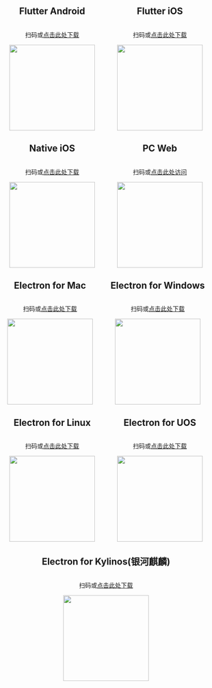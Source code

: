 <section class="normal markdown-section">
  <div style="display: flex;justify-content: space-around;flex-wrap: wrap;">
    <div style="display: flex; flex-direction: column; align-items: center;">
      <h2>Flutter Android</h2>
      <p style="text-align: center;">扫码或<a href="https://www.pgyer.com/OpenIM" target="_blank">点击此处下载</a></p>
      <img
        src="images/android_qr.png"
        width="200px"
        height="200px"
      />
    </div>
    <div style="display: flex; flex-direction: column; align-items: center;">
      <h2>Flutter iOS</h2>
      <p style="text-align: center;">扫码或<a href="https://testflight.apple.com/join/o956rTGx" target="_blank">点击此处下载</a></p>
      <img
        src="images/ios_flutter.png"
        width="200px"
        height="200px"
      />
    </div>
    <div style="display: flex; flex-direction: column; align-items: center;">
      <h2>Native iOS</h2>
      <p style="text-align: center;">扫码或<a href="https://testflight.apple.com/join/79cQqBYd" target="_blank">点击此处下载</a></p>
      <img
        src="images/ios_native.png"
        width="200px"
        height="200px"
      />
    </div>
    <div style="display: flex; flex-direction: column; align-items: center;">
      <h2>PC Web</h2>
      <p style="text-align: center;">扫码或<a href="https://open-im-online.rentsoft.cn" target="_blank">点击此处访问</a></p>
      <img
        src="images/web_qr.png"
        width="200px"
        height="200px"
      />
    </div>
    <div style="display: flex; flex-direction: column; align-items: center;">
      <h2>Electron for Mac</h2>
      <p style="text-align: center;">扫码或<a href="https://targurl2.clewm.net/middle?coding=AeCvPV&targurl=aHR0cHM6Ly9zdG9yYWdlLW9ubGluZS5yZW50c29mdC5jbi9hcHAvT3BlbklNLTEuMC4xLW1hYy56aXA%3D&key=c4a9a163a220079e55719432dd6a36f62c6daaf016&icp=1&isp=0" target="_blank">点击此处下载</a></p>
      <img
        src="images/electron_mac.png"
        width="200px"
        height="200px"
      />
    </div>
     <div style="display: flex; flex-direction: column; align-items: center;">
      <h2>Electron for Windows</h2>
      <p style="text-align: center;">扫码或<a href="https://targurl2.clewm.net/middle?coding=A82arJ&targurl=aHR0cHM6Ly9zdG9yYWdlLW9ubGluZS5yZW50c29mdC5jbi9hcHAvT3BlbklNJTIwU2V0dXAlMjAxLjAuMS5leGU%3D&key=23c83165e52a6d82d57194bfcb32959d6d72673148&icp=1&isp=0" target="_blank">点击此处下载</a></p>
      <img
        src="images/electron_win.png"
        width="200px"
        height="200px"
      />
    </div>
     <div style="display: flex; flex-direction: column; align-items: center;">
      <h2>Electron for Linux</h2>
      <p style="text-align: center;">扫码或<a href="https://targurl2.clewm.net/middle?coding=Fa1EKF&targurl=aHR0cHM6Ly9zdG9yYWdlLW9ubGluZS5yZW50c29mdC5jbi9hcHAvT3BlbklNXzEuMC4xX2FtZDY0LmRlYg%3D%3D&key=814fe16b29856e48a571944ea09fe296d03bb8d212&icp=1&isp=0" target="_blank">点击此处下载</a></p>
      <img
        src="images/electron_linux.png"
        width="200px"
        height="200px"
      />
    </div>
    <div style="display: flex; flex-direction: column; align-items: center;">
      <h2>Electron for UOS</h2>
      <p style="text-align: center;">扫码或<a href="https://targurl2.clewm.net/middle?coding=CH6K1I&targurl=aHR0cHM6Ly9zdG9yYWdlLW9ubGluZS5yZW50c29mdC5jbi9hcHAvT3BlbklNXzEuMC4xX2FybTY0LmRlYg%3D%3D&key=62d081637939544ab57194c88c5428c49cce451340&icp=1&isp=0" target="_blank">点击此处下载</a></p>
      <img
        src="images/electron_linux.png"
        width="200px"
        height="200px"
      />
    </div>
    <div style="display: flex; flex-direction: column; align-items: center;">
      <h2>Electron for Kylinos(银河麒麟)</h2>
      <p style="text-align: center;">扫码或<a href="https://targurl2.clewm.net/middle?coding=C18OH0&targurl=aHR0cHM6Ly9zdG9yYWdlLW9ubGluZS5yZW50c29mdC5jbi9hcHAvT3BlbklNXzEuMC4xX2FybTY0X2t5bGlub3MuZGVi&key=ca0e51618f99afd2c57194c56de55ae373bccce356&icp=1&isp=0" target="_blank">点击此处下载</a></p>
      <img
        src="images/electron_linux.png"
        width="200px"
        height="200px"
      />
    </div>
  </div>
</section>

